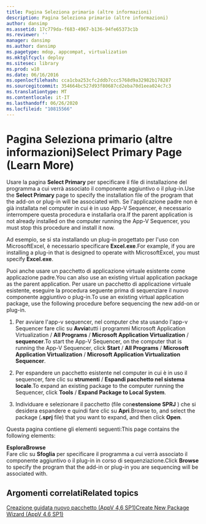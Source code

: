 ```yaml
---
title: Pagina Seleziona primario (altre informazioni)
description: Pagina Seleziona primario (altre informazioni)
author: dansimp
ms.assetid: 17c779da-f683-4967-b136-94fe65373c1b
ms.reviewer: ''
manager: dansimp
ms.author: dansimp
ms.pagetype: mdop, appcompat, virtualization
ms.mktglfcycl: deploy
ms.sitesec: library
ms.prod: w10
ms.date: 06/16/2016
ms.openlocfilehash: cca1cba253cfc2ddb7ccc5768d9a32982b178287
ms.sourcegitcommit: 354664bc527d93f80687cd2eba70d1eea024c7c3
ms.translationtype: MT
ms.contentlocale: it-IT
ms.lasthandoff: 06/26/2020
ms.locfileid: "10815566"
---
```

# <span data-ttu-id="4aed6-103">Pagina Seleziona primario (altre informazioni)</span><span class="sxs-lookup"><span data-stu-id="4aed6-103">Select Primary Page (Learn More)</span></span>


<span data-ttu-id="4aed6-104">Usare la pagina **Select Primary** per specificare il file di installazione del programma a cui verrà associato il componente aggiuntivo o il plug-in.</span><span class="sxs-lookup"><span data-stu-id="4aed6-104">Use the **Select Primary** page to specify the installation file of the program that the add-on or plug-in will be associated with.</span></span> <span data-ttu-id="4aed6-105">Se l'applicazione padre non è già installata nel computer in cui è in uso App-V Sequencer, è necessario interrompere questa procedura e installarla ora.</span><span class="sxs-lookup"><span data-stu-id="4aed6-105">If the parent application is not already installed on the computer running the App-V Sequencer, you must stop this procedure and install it now.</span></span>

<span data-ttu-id="4aed6-106">Ad esempio, se si sta installando un plug-in progettato per l'uso con MicrosoftExcel, è necessario specificare **Excel.exe**.</span><span class="sxs-lookup"><span data-stu-id="4aed6-106">For example, if you are installing a plug-in that is designed to operate with MicrosoftExcel, you must specify **Excel.exe**.</span></span>

<span data-ttu-id="4aed6-107">Puoi anche usare un pacchetto di applicazione virtuale esistente come applicazione padre.</span><span class="sxs-lookup"><span data-stu-id="4aed6-107">You can also use an existing virtual application package as the parent application.</span></span> <span data-ttu-id="4aed6-108">Per usare un pacchetto di applicazione virtuale esistente, eseguire la procedura seguente prima di sequenziare il nuovo componente aggiuntivo o plug-in.</span><span class="sxs-lookup"><span data-stu-id="4aed6-108">To use an existing virtual application package, use the following procedure before sequencing the new add-on or plug-in.</span></span>

1.  <span data-ttu-id="4aed6-109">Per avviare l'app-v sequencer, nel computer che sta usando l'app-v Sequencer fare clic su **Avvia**tutti i programmi Microsoft Application Virtualization  /  **All Programs**  /  **Microsoft Application Virtualization**  /  **sequencer**.</span><span class="sxs-lookup"><span data-stu-id="4aed6-109">To start the App-V Sequencer, on the computer that is running the App-V Sequencer, click **Start** / **All Programs** / **Microsoft Application Virtualization** / **Microsoft Application Virtualization Sequencer**.</span></span>

2.  <span data-ttu-id="4aed6-110">Per espandere un pacchetto esistente nel computer in cui è in uso il sequencer, fare clic su **strumenti**  /  **Espandi pacchetto nel sistema locale**.</span><span class="sxs-lookup"><span data-stu-id="4aed6-110">To expand an existing package to the computer running the Sequencer, click **Tools** / **Expand Package to Local System**.</span></span>

3.  <span data-ttu-id="4aed6-111">Individuare e selezionare il pacchetto (file con**estensione SPRJ** ) che si desidera espandere e quindi fare clic su **Apri**.</span><span class="sxs-lookup"><span data-stu-id="4aed6-111">Browse to, and select the package (**.sprj** file) that you want to expand, and then click **Open**.</span></span>

<span data-ttu-id="4aed6-112">Questa pagina contiene gli elementi seguenti:</span><span class="sxs-lookup"><span data-stu-id="4aed6-112">This page contains the following elements:</span></span>

<a href="" id="browse"></a>**<span data-ttu-id="4aed6-113">Esplora</span><span class="sxs-lookup"><span data-stu-id="4aed6-113">Browse</span></span>**  
<span data-ttu-id="4aed6-114">Fare clic su **Sfoglia** per specificare il programma a cui verrà associato il componente aggiuntivo o il plug-in in corso di sequenziazione.</span><span class="sxs-lookup"><span data-stu-id="4aed6-114">Click **Browse** to specify the program that the add-in or plug-in you are sequencing will be associated with.</span></span>

## <span data-ttu-id="4aed6-115">Argomenti correlati</span><span class="sxs-lookup"><span data-stu-id="4aed6-115">Related topics</span></span>


[<span data-ttu-id="4aed6-116">Creazione guidata nuovo pacchetto (AppV 4,6 SP1)</span><span class="sxs-lookup"><span data-stu-id="4aed6-116">Create New Package Wizard (AppV 4.6 SP1)</span></span>](create-new-package-wizard---appv-46-sp1-.md)

 

 





